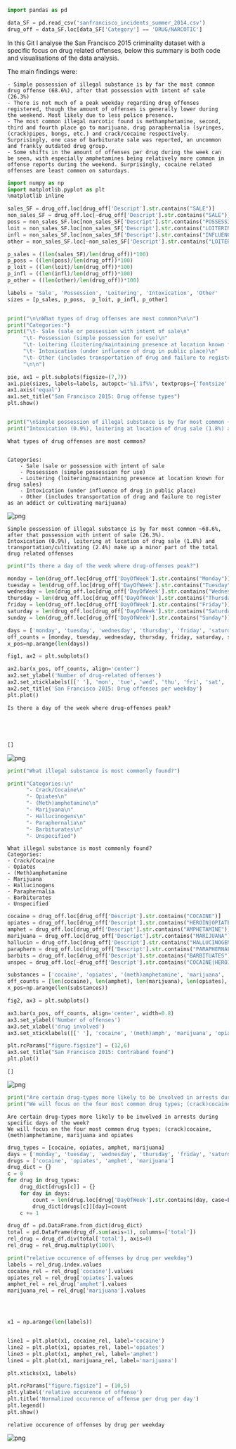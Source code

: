 ```python
import pandas as pd

data_SF = pd.read_csv('sanfrancisco_incidents_summer_2014.csv')
drug_off = data_SF.loc[data_SF['Category'] == 'DRUG/NARCOTIC']

```

In this Git I analyse the San Francisco 2015 criminality dataset with a specific focus on drug related offenses, below this summary is both code and visualisations of the data analysis. 


The main findings were:

    - Simple possession of illegal substance is by far the most common drug offense (68.6%), after that possession with intent of sale (26.3%)
    - There is not much of a peak weekday regarding drug offenses registered, though the amount of offenses is generally lower during the weekend. Most likely due to less police presence.
    - The most common illegal narcotic found is methamphetamine, second, third and fourth place go to marijuana, drug paraphernalia (syringes, (crack)pipes, bongs, etc.) and crack/cocaine respectively. Surprisingly, one case of barbiturate sale was reported, an uncommon and frankly outdated drug group.
    - Some shifts in the amount of offenses per drug during the week can be seen, with especially amphetamines being relatively more common in offense reports during the weekend. Surprisingly, cocaine related offenses are least common on saturdays. 


```python
import numpy as np
import matplotlib.pyplot as plt
%matplotlib inline

sales_SF = drug_off.loc[drug_off['Descript'].str.contains("SALE")]
non_sales_SF = drug_off.loc[~drug_off['Descript'].str.contains("SALE")]
poss = non_sales_SF.loc[non_sales_SF['Descript'].str.contains("POSSESSION")]
loit = non_sales_SF.loc[non_sales_SF['Descript'].str.contains("LOITERIN|MAINTAINING")]
infl = non_sales_SF.loc[non_sales_SF['Descript'].str.contains("INFLUENCE")]
other = non_sales_SF.loc[~non_sales_SF['Descript'].str.contains("LOITERING|POSSESSION|MAINTAINING|INFLUENCE")]

p_sales = ((len(sales_SF)/len(drug_off))*100)
p_poss = ((len(poss)/len(drug_off))*100)
p_loit = ((len(loit)/len(drug_off))*100)
p_infl = ((len(infl)/len(drug_off))*100)
p_other = ((len(other)/len(drug_off))*100)

labels = 'Sale', 'Possession', 'Loitering', 'Intoxication', 'Other'
sizes = [p_sales, p_poss,  p_loit, p_infl, p_other]



```


```python
print("\n\nWhat types of drug offenses are most common?\n\n")
print("Categories:")
print("\t- Sale (sale or possession with intent of sale\n"
     "\t- Possession (simple possession for use)\n"
     "\t- Loitering (loitering/maintaining presence at location known for drug sales)\n"
     "\t- Intoxication (under influence of drug in public place)\n"
     "\t- Other (includes transportation of drug and failure to register as an addict or cultivating marijuana)"
     "\n\n")

pie, ax1 = plt.subplots(figsize=(7,7))
ax1.pie(sizes, labels=labels, autopct='%1.1f%%', textprops={'fontsize': 11}, rotatelabels=True)
ax1.axis('equal')
ax1.set_title("San Francisco 2015: Drug offense types")
plt.show()


print("\nSimple possession of illegal substance is by far most common ~68.6%, after that possession with intent of sale (26.3%).")
print("Intoxication (0.9%), loitering at location of drug sale (1.8%) and transportation/cultivating (2.4%) make up a minor part of the total drug related offenses")
```

    
    
    What types of drug offenses are most common?
    
    
    Categories:
    	- Sale (sale or possession with intent of sale
    	- Possession (simple possession for use)
    	- Loitering (loitering/maintaining presence at location known for drug sales)
    	- Intoxication (under influence of drug in public place)
    	- Other (includes transportation of drug and failure to register as an addict or cultivating marijuana)
    
    



![png](/data_vis/output_3_1.png)


    
    Simple possession of illegal substance is by far most common ~68.6%, after that possession with intent of sale (26.3%).
    Intoxication (0.9%), loitering at location of drug sale (1.8%) and transportation/cultivating (2.4%) make up a minor part of the total drug related offenses



```python
print("Is there a day of the week where drug-offenses peak?")

monday = len(drug_off.loc[drug_off['DayOfWeek'].str.contains("Monday")])
tuesday = len(drug_off.loc[drug_off['DayOfWeek'].str.contains("Tuesday")])
wednesday = len(drug_off.loc[drug_off['DayOfWeek'].str.contains("Wednesday")])
thursday = len(drug_off.loc[drug_off['DayOfWeek'].str.contains("Thursday")])
friday = len(drug_off.loc[drug_off['DayOfWeek'].str.contains("Friday")])
saturday = len(drug_off.loc[drug_off['DayOfWeek'].str.contains("Saturday")])
sunday = len(drug_off.loc[drug_off['DayOfWeek'].str.contains("Sunday")])

days = ['monday', 'tuesday', 'wednesday', 'thursday', 'friday', 'saturday', 'sunday']
off_counts = [monday, tuesday, wednesday, thursday, friday, saturday, sunday]
x_pos=np.arange(len(days))

fig1, ax2 = plt.subplots()

ax2.bar(x_pos, off_counts, align='center')
ax2.set_ylabel('Number of drug-related offenses')
ax2.set_xticklabels([[' '], 'mon', 'tue', 'wed', 'thu', 'fri', 'sat', 'sun'])
ax2.set_title('San Francisco 2015: Drug offenses per weekday')
plt.plot()
```

    Is there a day of the week where drug-offenses peak?





    []




![png](/data_vis/output_4_2.png)



```python
print("What illegal substance is most commonly found?")

print("Categories:\n"
      "- Crack/Cocaine\n"
      "- Opiates\n"
      "- (Meth)amphetamine\n"
      "- Marijuana\n"
      "- Hallucinogens\n"
      "- Paraphernalia\n"
      "- Barbiturates\n"
      "- Unspecified")
```

    What illegal substance is most commonly found?
    Categories:
    - Crack/Cocaine
    - Opiates
    - (Meth)amphetamine
    - Marijuana
    - Hallucinogens
    - Paraphernalia
    - Barbiturates
    - Unspecified



```python
cocaine = drug_off.loc[drug_off['Descript'].str.contains("COCAINE")]
opiates = drug_off.loc[drug_off['Descript'].str.contains("HEROIN|OPIATES|METHADONE|OPIUM")]
amphet = drug_off.loc[drug_off['Descript'].str.contains("AMPHETAMINE")]
marijuana = drug_off.loc[drug_off['Descript'].str.contains("MARIJUANA")]
hallucin = drug_off.loc[drug_off['Descript'].str.contains("HALLUCINOGEN")]
paraphern = drug_off.loc[drug_off['Descript'].str.contains("PARAPHERNALIA")]
barbits = drug_off.loc[drug_off['Descript'].str.contains("BARBITUATES")]
unspec = drug_off.loc[~drug_off['Descript'].str.contains("COCAINE|HEROIN|OPIATES|METHADONE|OPIUM|AMPHETAMINE|MARIJUANA|HALLUCINOGEN|PARAPHERNALIA|BARBITUATES")]
```


```python
substances = ['cocaine', 'opiates', '(meth)amphetamine', 'marijuana', 'hallucinogenics', 'paraphernalia', 'barbiturates', 'unspecified']
off_counts = [len(cocaine), len(amphet), len(marijuana), len(opiates), len(hallucin), len(barbits), len(paraphern), len(unspec)]
x_pos=np.arange(len(substances))

fig2, ax3 = plt.subplots()

ax3.bar(x_pos, off_counts, align='center', width=0.8)
ax3.set_ylabel('Number of offenses')
ax3.set_xlabel('drug involved')
ax3.set_xticklabels([[' '], 'cocaine', '(meth)amph', 'marijuana', 'opiates', 'hallucinogens', 'barbits', 'paraphern', 'unspecified'])

plt.rcParams["figure.figsize"] = (12,6)
ax3.set_title("San Francisco 2015: Contraband found")
plt.plot()
```




    []




![png](/data_vis/output_7_1.png)



```python
print("Are certain drug-types more likely to be involved in arrests during specific days of the week?")
print("We will focus on the four most common drug types; (crack)cocaine, (meth)amphetamine, marijuana and opiates")
```

    Are certain drug-types more likely to be involved in arrests during specific days of the week?
    We will focus on the four most common drug types; (crack)cocaine, (meth)amphetamine, marijuana and opiates



```python
drug_types = [cocaine, opiates, amphet, marijuana]
days = ['monday', 'tuesday', 'wednesday', 'thursday', 'friday', 'saturday', 'sunday']
drugs = ['cocaine', 'opiates', 'amphet', 'marijuana']
drug_dict = {}
c = 0 
for drug in drug_types:
    drug_dict[drugs[c]] = {}
    for day in days:
        count = len(drug.loc[drug['DayOfWeek'].str.contains(day, case=False)])
        drug_dict[drugs[c]][day]=count
    c += 1

drug_df = pd.DataFrame.from_dict(drug_dict)
total = pd.DataFrame(drug_df.sum(axis=1), columns=['total'])
rel_drug = drug_df.div(total['total'], axis=0)
rel_drug = rel_drug.multiply(100)\
```


```python
print("relative occurence of offenses by drug per weekday")
labels = rel_drug.index.values
cocaine_rel = rel_drug['cocaine'].values
opiates_rel = rel_drug['opiates'].values
amphet_rel = rel_drug['amphet'].values
marijuana_rel = rel_drug['marijuana'].values




x1 = np.arange(len(labels))


line1 = plt.plot(x1, cocaine_rel, label='cocaine')
line2 = plt.plot(x1, opiates_rel, label='opiates')
line3 = plt.plot(x1, amphet_rel, label='amphet')
line4 = plt.plot(x1, marijuana_rel, label='marijuana')

plt.xticks(x1, labels)

plt.rcParams["figure.figsize"] = (10,5)
plt.ylabel('relative occurence of offense')
plt.title('Normalized occurence of offense per drug per day')
plt.legend()
plt.show()
```

    relative occurence of offenses by drug per weekday



![png](/data_vis/output_10_1.png)



```python

```
